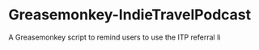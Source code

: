 Greasemonkey-IndieTravelPodcast
===============================

A Greasemonkey script to remind users to use the ITP referral li